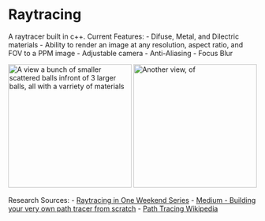 # Raytracing
A raytracer built in c++.
Current Features:
    - Difuse, Metal, and Dilectric materials
    - Ability to render an image at any resolution, aspect ratio, and FOV to a PPM image
    - Adjustable camera
    - Anti-Aliasing
    - Focus Blur
<p float="left">
  <img src="https://github.com/abrookst/raycasting/blob/main/main1.png?raw=true" width="250" alt="A view a bunch of smaller scattered balls infront of 3 larger balls, all with a varriety of materials"/>
  <img src="https://github.com/abrookst/raycasting/blob/main/main2.png?raw=true" width="250" alt="Another view, of " /> 
</p>

Research Sources: 
    - [Raytracing in One Weekend Series](https://raytracing.github.io/)
    - [Medium - Building your very own path tracer from scratch](https://medium.com/everythingcg/building-your-very-own-path-tracer-from-scratch-c-4d9d3ce5fea4)
    - [Path Tracing Wikipedia](https://en.wikipedia.org/wiki/Path_tracing)